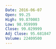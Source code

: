 ```yaml
---
Date: 2016-06-07
Open: 99.25
High: 99.870003
Low: 98.959999
Close: 99.029999
Adj Close: 95.681847
Volume: 22409500
---
```

